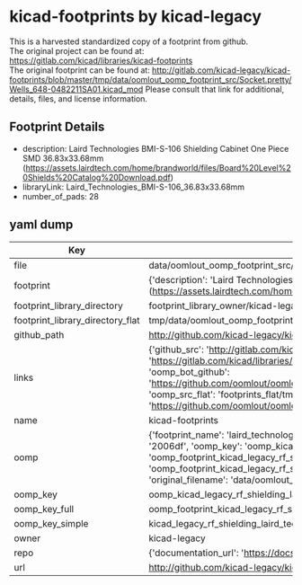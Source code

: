 # kicad-footprints by kicad-legacy  
This is a harvested standardized copy of a footprint from github.  
The original project can be found at:  
https://gitlab.com/kicad/libraries/kicad-footprints  
The original footprint can be found at:
http://gitlab.com/kicad-legacy/kicad-footprints/blob/master/tmp/data/oomlout_oomp_footprint_src/Socket.pretty/Wells_648-0482211SA01.kicad_mod
Please consult that link for additional, details, files, and license information.  
## Footprint Details
* description: Laird Technologies BMI-S-106 Shielding Cabinet One Piece SMD 36.83x33.68mm (https://assets.lairdtech.com/home/brandworld/files/Board%20Level%20Shields%20Catalog%20Download.pdf)  
* libraryLink: Laird_Technologies_BMI-S-106_36.83x33.68mm  
* number_of_pads: 28  
## yaml dump  
| Key | Value |  
| --- | --- |  
| file | data/oomlout_oomp_footprint_src/kicad-footprints/RF_Shielding.pretty/Laird_Technologies_BMI-S-106_36.83x33.68mm.kicad_mod |  
| footprint | {'description': 'Laird Technologies BMI-S-106 Shielding Cabinet One Piece SMD 36.83x33.68mm (https://assets.lairdtech.com/home/brandworld/files/Board%20Level%20Shields%20Catalog%20Download.pdf)', 'libraryLink': 'Laird_Technologies_BMI-S-106_36.83x33.68mm', 'number_of_pads': 28} |  
| footprint_library_directory | footprint_library_owner/kicad-legacy_kicad-footprints |  
| footprint_library_directory_flat | tmp/data/oomlout_oomp_footprint_src/footprints_flat/kicad_legacy_rf_shielding_laird_technologies_bmi_s_106_36_83x33_68mm/working |  
| github_path | http://github.com/kicad-legacy/kicad-footprints/blob/master/tmp/data/oomlout_oomp_footprint_src/RF_Shielding.pretty/Laird_Technologies_BMI-S-106_36.83x33.68mm.kicad_mod |  
| links | {'github_src': 'http://gitlab.com/kicad-legacy/kicad-footprints/blob/master/tmp/data/oomlout_oomp_footprint_src/Socket.pretty/Wells_648-0482211SA01.kicad_mod', 'github_src_repo': 'https://gitlab.com/kicad/libraries/kicad-footprints', 'oomp_bot': 'tmp/data/oomlout_oomp_footprint_src/footprints/kicad_legacy_rf_shielding_laird_technologies_bmi_s_106_36_83x33_68mm/working', 'oomp_bot_github': 'https://github.com/oomlout/oomlout_oomp_footprint_bot/tree/main/tmp/data/oomlout_oomp_footprint_src/footprints/kicad_legacy_rf_shielding_laird_technologies_bmi_s_106_36_83x33_68mm/working', 'oomp_src_flat': 'footprints_flat/tmp/data/oomlout_oomp_footprint_src/footprints_flat/kicad_legacy_rf_shielding_laird_technologies_bmi_s_106_36_83x33_68mm/working', 'oomp_src_flat_github': 'https://github.com/oomlout/oomlout_oomp_footprint_src/tree/main/tmp/data/oomlout_oomp_footprint_src/footprints_flat/kicad_legacy_rf_shielding_laird_technologies_bmi_s_106_36_83x33_68mm/working'} |  
| name | kicad-footprints |  
| oomp | {'footprint_name': 'laird_technologies_bmi_s_106_36_83x33_68mm', 'library_name': 'rf_shielding', 'md5': '2006df427b47beb14a0befca3d4ad64f', 'md5_10': '2006df427b', 'md5_5': '2006d', 'md5_6': '2006df', 'oomp_key': 'oomp_kicad_legacy_rf_shielding_laird_technologies_bmi_s_106_36_83x33_68mm', 'oomp_key_extra': 'oomp_footprint_kicad_legacy_rf_shielding_laird_technologies_bmi_s_106_36_83x33_68mm', 'oomp_key_full': 'oomp_footprint_kicad_legacy_rf_shielding_laird_technologies_bmi_s_106_36_83x33_68mm_2006df', 'oomp_key_simple': 'kicad_legacy_rf_shielding_laird_technologies_bmi_s_106_36_83x33_68mm', 'original_filename': 'data/oomlout_oomp_footprint_src/kicad-footprints/RF_Shielding.pretty/Laird_Technologies_BMI-S-106_36.83x33.68mm.kicad_mod', 'owner_name': 'kicad_legacy'} |  
| oomp_key | oomp_kicad_legacy_rf_shielding_laird_technologies_bmi_s_106_36_83x33_68mm |  
| oomp_key_full | oomp_footprint_kicad_legacy_rf_shielding_laird_technologies_bmi_s_106_36_83x33_68mm |  
| oomp_key_simple | kicad_legacy_rf_shielding_laird_technologies_bmi_s_106_36_83x33_68mm |  
| owner | kicad-legacy |  
| repo | {'documentation_url': 'https://docs.github.com/rest/repos/repos#get-a-repository', 'message': 'Not Found'} |  
| url | http://github.com/kicad-legacy/kicad-footprints |  

